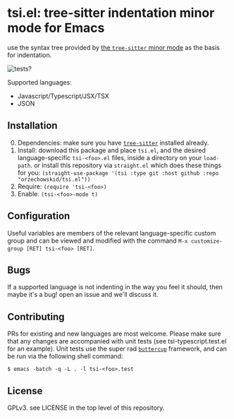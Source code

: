 # tsi.el: tree-sitter indentation minor mode for Emacs

use the syntax tree provided by [the `tree-sitter` minor mode](https://emacs-tree-sitter.github.io/tree-sitter-mode/) as the basis for indentation.

![tests?](https://github.com/orzechowskid/tsi.el/actions/workflows/github-actions.yml/badge.svg?branch=main)

Supported languages:

- Javascript/Typescript/JSX/TSX
- JSON

## Installation

0. Dependencies: make sure you have [`tree-sitter`](https://emacs-tree-sitter.github.io/installation/) installed already.
1. Install: download this package and place `tsi.el`, and the desired language-specific `tsi-<foo>.el` files,  inside a directory on your `load-path`.
  or install this repository via `straight.el` which does these things for you: `(straight-use-package '(tsi :type git :host github :repo "orzechowskid/tsi.el"))`
4. Require: `(require 'tsi-<foo>)`
5. Enable: `(tsi-<foo>-mode t)`

## Configuration

Useful variables are members of the relevant language-specific custom group and can be viewed and modified with the command `M-x customize-group [RET] tsi-<foo> [RET]`.

## Bugs

If a supported language is not indenting in the way you feel it should, then maybe it's a bug!  open an issue and we'll discuss it.

## Contributing

PRs for existing and new languages are most welcome.  Please make sure that any changes are accompanied with unit tests (see tsi-typescript.test.el for an example).  Unit tests use the super rad [`buttercup`](https://github.com/jorgenschaefer/emacs-buttercup) framework, and can be run via the following shell command:

`$ emacs -batch -q -L . -l tsi-<foo>.test`

## License

GPLv3.  see LICENSE in the top level of this repository.
